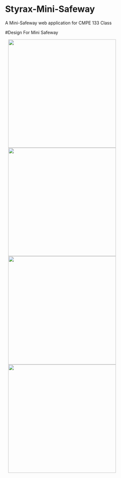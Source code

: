 # Styrax-Mini-Safeway
A Mini-Safeway web application for CMPE 133 Class

#Design For Mini Safeway
<p float="left">
<img src="https://imgur.com/rHmLx6g.jpg" width=350 hspace="10">
<img src="https://imgur.com/lYo64DE.jpg" width=350 hspace="10">
<img src="https://imgur.com/ixLI0pG.jpg" width=350 hspace="10">
<img src="https://imgur.com/dJ3tEeL.jpg" width=350 hspace="10">
</p>
